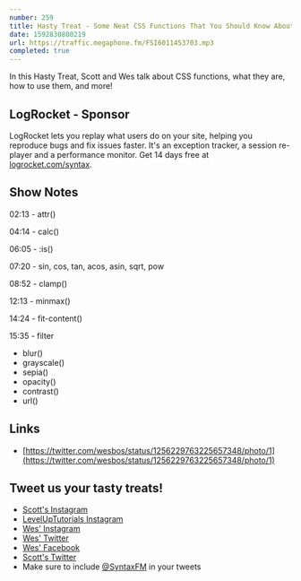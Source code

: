 ```yaml
---
number: 259
title: Hasty Treat - Some Neat CSS Functions That You Should Know About
date: 1592830800219
url: https://traffic.megaphone.fm/FSI6011453703.mp3
completed: true
---
```


In this Hasty Treat, Scott and Wes talk about CSS functions, what they are, how to use them, and more!

## LogRocket - Sponsor
LogRocket lets you replay what users do on your site, helping you reproduce bugs and fix issues faster. It's an exception tracker, a session re-player and a performance monitor. Get 14 days free at [logrocket.com/syntax](https://logrocket.com/syntax).

## Show Notes

02:13 - attr()

04:14 - calc()

06:05 - :is()

07:20 - sin, cos, tan, acos, asin, sqrt, pow

08:52 - clamp()

12:13 - minmax()

14:24 - fit-content()

15:35 - filter

* blur()
* grayscale()
* sepia()
* opacity()
* contrast()
* url()

## Links
* [https://twitter.com/wesbos/status/1256229763225657348/photo/1](https://twitter.com/wesbos/status/1256229763225657348/photo/1)

## Tweet us your tasty treats!
* [Scott's Instagram](https://www.instagram.com/stolinski/)
* [LevelUpTutorials Instagram](https://www.instagram.com/LevelUpTutorials/)
* [Wes' Instagram](https://www.instagram.com/wesbos/)
* [Wes' Twitter](https://twitter.com/wesbos)
* [Wes' Facebook](https://www.facebook.com/wesbos.developer)
* [Scott's Twitter](https://twitter.com/stolinski)
* Make sure to include [@SyntaxFM](https://twitter.com/SyntaxFM) in your tweets